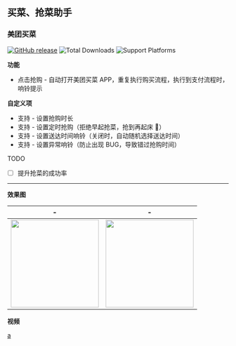 ## 买菜、抢菜助手

### 美团买菜

[![GitHub release](https://img.shields.io/github/v/release/universeindream/MaiCaiAssistant.svg)](https://github.com/universeindream/MaiCaiAssistant/releases) ![Total Downloads](https://img.shields.io/github/downloads/universeindream/MaiCaiAssistant/total.svg) ![Support Platforms](https://img.shields.io/badge/platform-android-blue)


**功能**

- 点击抢购 - 自动打开美团买菜 APP，重复执行购买流程，执行到支付流程时，响铃提示

**自定义项**

- 支持 - 设置抢购时长
- 支持 - 设置定时抢购（拒绝早起抢菜，抢到再起床 :rofl:）
- 支持 - 设置送达时间响铃（关闭时，自动随机选择送达时间）
- 支持 - 设置异常响铃（防止出现 BUG，导致错过抢购时间）

TODO

- [ ] 提升抢菜的成功率

---

**效果图**

| -  | - |
| ------------- | ------------- |
| <img src="https://user-images.githubusercontent.com/7286154/162359395-9d729318-2e61-4ef2-af38-b2a53a2a3a9c.png" width="200" >  | <img src="https://user-images.githubusercontent.com/7286154/162237920-7dce9f03-0cf5-4cab-9fd3-bc2b196401ba.png" width="200" > |

**视频**

[a](https://user-images.githubusercontent.com/7286154/162372907-3d40f3d2-102a-4ec9-9f10-4fb91bdba4ab.mp4)



